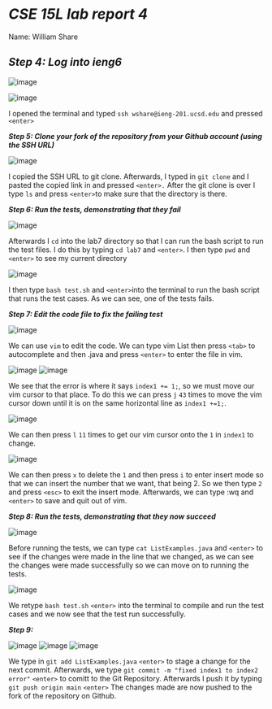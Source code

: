 # ***CSE 15L lab report 4***   
Name: William Share

***Step 4: Log into ieng6***
---

![image](https://github.com/wshare26/cse15l-lab-reports/assets/156359336/6e0f9cfa-fd11-4196-b65d-8106c6a6d2c6)

![image](https://github.com/wshare26/cse15l-lab-reports/assets/156359336/7c0bb0f8-00ae-4d28-a23a-eb2652576e0d)

I opened the terminal and typed `ssh wshare@ieng-201.ucsd.edu` and pressed  `<enter> `


***Step 5: Clone your fork of the repository from your Github account (using the SSH URL)***

![image](https://github.com/wshare26/cse15l-lab-reports/assets/156359336/99af031a-df93-479c-917e-1e381a457929)

I copied the SSH URL to git clone. Afterwards, I typed in `git clone` and I pasted the copied link in and pressed `<enter>.` After the git clone is over I type `ls` and press `<enter>`to make sure that the directory is there.

***Step 6: Run the tests, demonstrating that they fail***


![image](https://github.com/wshare26/cse15l-lab-reports/assets/156359336/d460585c-138e-4cd7-b8fc-226c132d2b19)


Afterwards I `cd` into the lab7 directory so that I can run the bash script to run the test files. I do this by typing `cd lab7` and `<enter>`. I then type `pwd` and `<enter>` to see my current directory

![image](https://github.com/wshare26/cse15l-lab-reports/assets/156359336/4b57a23f-6683-4d92-85e6-3433b1a06b08)

I then type `bash test.sh` and `<enter>`into the terminal to run the bash script that runs the test cases. As we can see, one of the tests fails.

***Step 7: Edit the code file to fix the failing test***


![image](https://github.com/wshare26/cse15l-lab-reports/assets/156359336/0c141afb-bc6a-4f8b-87ec-ec913f47e023)

We can use `vim` to edit the code. We can type vim List then press `<tab>` to autocomplete and then .java and press `<enter>` to enter the file in vim.

![image](https://github.com/wshare26/cse15l-lab-reports/assets/156359336/8b545280-1d28-4287-b1a5-ac385330bedf)
![image](https://github.com/wshare26/cse15l-lab-reports/assets/156359336/e9f9098e-83cb-4b69-88e0-9dd9bb5e7512)


We see that the error is where it says `index1 += 1;`, so we must move our vim cursor to that place. To do this we can press `j` `43` times to move the vim cursor down until it is on the same horizontal line as `index1 +=1;`. 



![image](https://github.com/wshare26/cse15l-lab-reports/assets/156359336/b8150ecc-7850-40c5-9fd6-7aa35d0b1ce7)


We can then press `l` `11` times to get our vim cursor onto the `1` in `index1` to change.


![image](https://github.com/wshare26/cse15l-lab-reports/assets/156359336/0315f78c-f68f-4f67-a4fe-cb36ec436c02)



We can then press `x` to delete the `1` and then press `i` to enter insert mode so that we can insert the number that we want, that being 2. So we then type `2` and press `<esc>` to exit the insert mode. Afterwards, we can type :wq and `<enter>` to save and quit out of vim.


***Step 8: Run the tests, demonstrating that they now succeed***


![image](https://github.com/wshare26/cse15l-lab-reports/assets/156359336/91999f32-563e-4148-b478-b88d0d9ea1d8)

Before running the tests, we can type `cat ListExamples.java` and `<enter>` to see if the changes were made in the line that we changed, as we can see the changes were made successfully so we can move on to running the tests.

![image](https://github.com/wshare26/cse15l-lab-reports/assets/156359336/20b25436-3b55-4ec4-915b-e8cbea9cdcbf)

We retype `bash test.sh` `<enter>` into the terminal to compile and run the test cases and we now see that the test run successfully.


***Step 9:***

![image](https://github.com/wshare26/cse15l-lab-reports/assets/156359336/9f84579f-b96b-4841-be79-d0c5abf03e19)
![image](https://github.com/wshare26/cse15l-lab-reports/assets/156359336/08f4103a-3e8a-416b-acb2-c9a6fd7e5212)
![image](https://github.com/wshare26/cse15l-lab-reports/assets/156359336/3b796d98-a4ba-4562-869e-4102198cdb5c)


We type in `git add ListExamples.java` `<enter>` to stage a change for the next commit. Afterwards, we type `git commit -m "fixed index1 to index2 error"` `<enter>` to comitt to the Git Repository. Afterwards I push it by typing `git push origin main` `<enter>`
The changes made are now pushed to the fork of the repository on Github.







